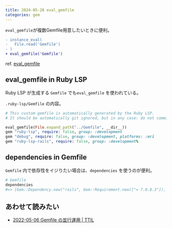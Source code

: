 ```yaml
---
title: 2024-05-28 eval_gemfile
categories: gem
---
```


`eval_gemfile`が複数Gemfile用意したいときに便利。

```diff
- instance_eval(
-   File.read('Gemfile')
- )
+ eval_gemfile('Gemfile')
```

ref. [eval_gemfile](https://r7kamura.com/articles/2022-06-13-eval-gemfile)

## eval_gemfile in Ruby LSP

Ruby LSP が生成する `Gemfile` でも`eval_gemfile` を使われている。

`.ruby-lsp/Gemfile` の内容。

```rb
# This custom gemfile is automatically generated by the Ruby LSP.
# It should be automatically git ignored, but in any case: do not commit it to your repository.

eval_gemfile(File.expand_path("../Gemfile", __dir__))
gem "ruby-lsp", require: false, group: :development
gem "debug", require: false, group: :development, platforms: :mri
gem "ruby-lsp-rails", require: false, group: :development%
```

## dependencies in Gemfile

`Gemfile` 内で依存性をイジりたい場合は、`dependencies` を使うのが便利。

```ruby
# Gemfile
dependencies
#=> [Gem::Dependency.new("rails", Gem::Requirement.new(["= 7.0.8.3"]), :runtime)]
```

## あわせて読みたい

- [2022-05-06 Gemfile の並行運用 \| TTIL](/2022-05-06)
